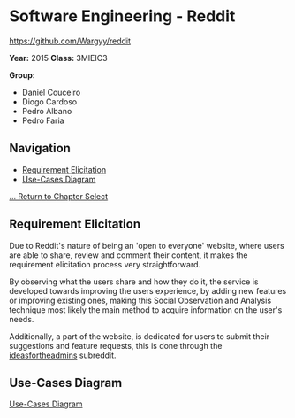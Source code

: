 # Software Engineering - Reddit
https://github.com/Wargyy/reddit

**Year:** 2015 **Class:** 3MIEIC3

**Group:**
* Daniel Couceiro
* Diogo Cardoso
* Pedro Albano
* Pedro Faria

## Navigation

* [Requirement Elicitation](#requirement-elicitation)
* [Use-Cases Diagram](#use-cases-diagram)

[... Return to Chapter Select](Chapter_Select.md)

## Requirement Elicitation

Due to Reddit's nature of being an 'open to everyone' website, where users are able to share, review and comment their content, it makes the requirement elicitation process very straightforward.

By observing what the users share and how they do it, the service is developed towards improving the users experience, by adding new features or improving existing ones, making this Social Observation and Analysis technique most likely the main method to acquire information on the user's needs.

Additionally, a part of the website, is dedicated for users to submit their suggestions and feature requests, this is done through the [ideasfortheadmins](https://www.reddit.com/r/ideasfortheadmins/) subreddit.

## Use-Cases Diagram
[Use-Cases Diagram](./diagrams/UseCaseDiagram.png)
